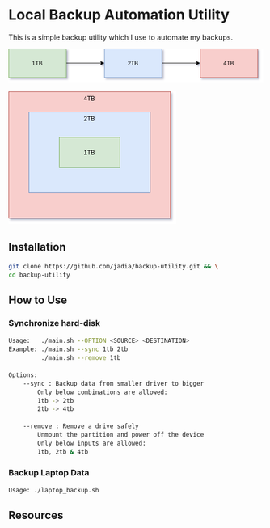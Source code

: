 # Local Backup Automation Utility

This is a simple backup utility which I use to automate my backups.    

![backup_flow](images/backup_utility-backup_flow.drawio.png)    

![data_range](images/backup_utility-data_range.drawio.png)     


## Installation

```bash
git clone https://github.com/jadia/backup-utility.git && \
cd backup-utility
```

## How to Use   

### Synchronize hard-disk

```bash
Usage:   ./main.sh --OPTION <SOURCE> <DESTINATION>
Example: ./main.sh --sync 1tb 2tb
         ./main.sh --remove 1tb

Options:
    --sync : Backup data from smaller driver to bigger
        Only below combinations are allowed:
        1tb -> 2tb
        2tb -> 4tb

    --remove : Remove a drive safely
        Unmount the partition and power off the device
        Only below inputs are allowed:
        1tb, 2tb & 4tb
```

### Backup Laptop Data

```bash
Usage: ./laptop_backup.sh
```


## Resources   
<!-- 
https://stackoverflow.com/a/36851784    
https://medium.com/capital-one-tech/bashing-the-bash-replacing-shell-scripts-with-python-d8d201bc0989      
https://github.com/rackbrains/automate-ssh-key-rotation-with-ansible/blob/master/bin/rotate-keys.sh    
-->
